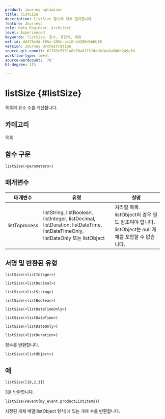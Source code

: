 ```yaml
---
product: journey optimizer
title: listSize
description: listSize 함수에 대해 알아봅니다
feature: Journeys
role: Data Engineer, Architect
level: Experienced
keywords: listSize, 함수, 표현식, 여정
exl-id: dd378e4d-f65a-495c-ac10-b4209d6b6b88
version: Journey Orchestration
source-git-commit: 62783c5731a8b78a8171fdadb1da8a680d249efd
workflow-type: tm+mt
source-wordcount: '78'
ht-degree: 11%

---
```


# listSize {#listSize}

목록의 요소 수를 계산합니다.

## 카테고리

목록

## 함수 구문

`listSize(<parameters>)`

## 매개변수

| 매개변수 | 유형 | 설명 |
|-----------|------------------|------------------|
| listToprocess | listString, listBoolean, listInteger, listDecimal, listDuration, listDateTime, listDateTimeOnly, listDateOnly 또는 listObject | 처리할 목록. listObject의 경우 필드 참조여야 합니다. listObject는 null 개체를 포함할 수 없습니다. |

## 서명 및 반환된 유형

`listSize(<listInteger>)`

`listSize(<listDecimal>)`

`listSize(<listString>)`

`listSize(<listBoolean>)`

`listSize(<listDateTimeOnly>)`

`listSize(<listDateTime>)`

`listSize(<listDateOnly>)`

`listSize(<listDuration>)`

정수를 반환합니다.

`listSize(<listObject>)`

## 예

`listSize([10,2,3])`

3을 반환합니다.

`listSize(@event{my_event.productListItems})`

지정된 개체 배열(listObject 형식)에 있는 개체 수를 반환합니다.

